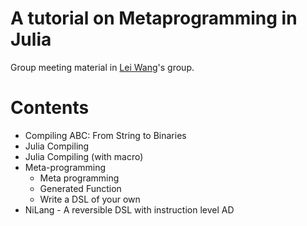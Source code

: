 # A tutorial on Metaprogramming in Julia

Group meeting material in [Lei Wang](http://wangleiphy.github.io/)'s group.

# Contents

* Compiling ABC: From String to Binaries
* Julia Compiling
* Julia Compiling (with macro)
* Meta-programming
    * Meta programming
    * Generated Function
    * Write a DSL of your own
* NiLang - A reversible DSL with instruction level AD
